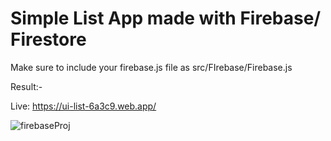 # Simple List App made with Firebase/ Firestore 

Make sure to include your firebase.js file as src/FIrebase/Firebase.js

Result:-

Live: https://ui-list-6a3c9.web.app/

![firebaseProj](https://user-images.githubusercontent.com/68842692/192097011-e7ec7cfd-e59f-4d8a-9558-ab4cfb1e4107.png)

